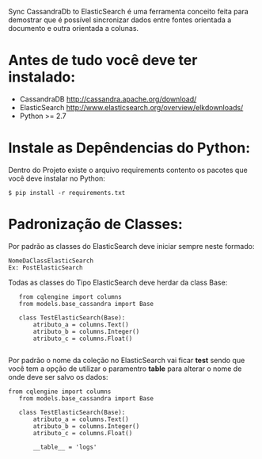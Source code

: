 Sync CassandraDb to ElasticSearch é uma ferramenta conceito feita para demostrar que é possível sincronizar dados 
entre fontes orientada a documento e outra orientada a colunas.

# Antes de tudo você deve ter instalado:
 * CassandraDB http://cassandra.apache.org/download/ 
 * ElasticSearch http://www.elasticsearch.org/overview/elkdownloads/
 * Python >= 2.7
 
# Instale as Depêndencias do Python:
 Dentro do Projeto existe o arquivo requirements contento os pacotes que você deve instalar no Python:
 
 ```
 $ pip install -r requirements.txt
 ```
 
# Padronização de Classes:
 Por padrão as classes do ElasticSearch deve iniciar sempre neste formado:
 
 ```
 NomeDaClassElasticSearch
 Ex: PostElasticSearch
 ```
 Todas as classes do Tipo ElasticSearch deve herdar da class Base:
 
 ```
    from cqlengine import columns
    from models.base_cassandra import Base
    
    class TestElasticSearch(Base):
        atributo_a = columns.Text()
        atributo_b = columns.Integer()
        atributo_c = columns.Float()
        
 ```
 Por padrão o nome da coleção no ElasticSearch vai ficar **test** sendo que você tem a opção de utilizar o paramentro
 **__table__** para alterar o nome de onde deve ser salvo os dados:
 
 ```
 from cqlengine import columns
    from models.base_cassandra import Base
    
    class TestElasticSearch(Base):
        atributo_a = columns.Text()
        atributo_b = columns.Integer()
        atributo_c = columns.Float()
        
        __table__ = 'logs'
 ```